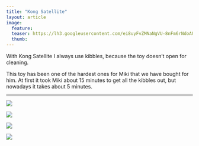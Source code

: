 ```yaml
---
title: "Kong Satellite"
layout: article
image:
  feature:
  teaser: https://lh3.googleusercontent.com/ei8uyFvZMNaNgVU-8nFm6rNdoAUs0RK-zz3gunyGOac=w245
  thumb:
---
```


With Kong Satellite I always use kibbles, because the toy doesn’t open for cleaning.

This toy has been one of the hardest ones for Miki that we have bought for him. At first it took Miki about 15 minutes to get all the kibbles out, but nowadays it takes about 5 minutes.

---

[![](https://lh3.googleusercontent.com/NmMijgh_sjXDMWunj3N75YixxYZqcwLcxrHFvoEunq4=w800)](https://lh3.googleusercontent.com/NmMijgh_sjXDMWunj3N75YixxYZqcwLcxrHFvoEunq4=s0)

[![](https://lh3.googleusercontent.com/_InPCDKAglS7xjzVbECYJYWvpuPNnTIIKgOuRUGOc2I=w800)](https://lh3.googleusercontent.com/_InPCDKAglS7xjzVbECYJYWvpuPNnTIIKgOuRUGOc2I=s0)

[![](https://lh3.googleusercontent.com/uDqNwRJW0f6IUmXF3eBLQb9nMk4dkc2YryQfj1LGuOQ=w800)](https://lh3.googleusercontent.com/uDqNwRJW0f6IUmXF3eBLQb9nMk4dkc2YryQfj1LGuOQ=s0)

[![](https://lh3.googleusercontent.com/keCqSTec0irgjUA0oKJq5IBmDRpz4cwGysp2gU6k42s=w800)](https://lh3.googleusercontent.com/keCqSTec0irgjUA0oKJq5IBmDRpz4cwGysp2gU6k42s=s0)
